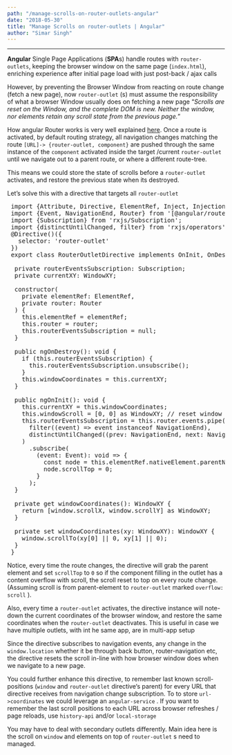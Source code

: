```yaml
---
path: "/manage-scrolls-on-router-outlets-angular"
date: "2018-05-30"
title: "Manage Scrolls on router-outlets | Angular"
author: "Simar Singh"
---
```


* * *

**Angular** Single Page Applications (**SPA**s) handle routes with `router-outlets`, keeping the browser window on the same page (`index.html`), enriching experience after initial page load with just post-back / ajax calls

However, by <span class="markup--quote markup--p-quote is-other" name="24f1c4d769fe" data-creator-ids="a31b1c2b9e8f">preventing the Browser Window from reacting on route change (fetch a new page), now `router-outlet` (s) must assume the responsibility of what a browser Window usually does on fetching a new page</span> “_Scrolls are reset on the Window, and the complete DOM is new. Neither the window, nor elements retain any scroll state from the previous page._”

How angular Router works is very well explained [here](https://vsavkin.com/angular-router-understanding-router-state-7b5b95a12eab). Once a route is activated, by default routing strategy, all navigation changes matching the route `[URL]-> {router-outlet, component}` are pushed through the same instance of the `component` activated inside the target /current `router-outlet` until we navigate out to a parent route, or where a different route-tree.

This means we could store the state of scrolls before a `router-outlet` activates, and restore the previous state when its destroyed.

Let’s solve this with a directive that targets all `router-outlet`

<pre>
 import {Attribute, Directive, ElementRef, Inject, InjectionToken, OnDestroy, OnInit, Optional} from '[@angular/core](http://twitter.com/angular/core "Twitter profile for @angular/core")';
 import {Event, NavigationEnd, Router} from '[@angular/router](http://twitter.com/angular/router "Twitter profile for @angular/router")';
 import {Subscription} from 'rxjs/Subscription';
 import {distinctUntilChanged, filter} from 'rxjs/operators';
 @Directive()({
   selector: 'router-outlet'
 })
 export class RouterOutletDirective implements OnInit, OnDestroy {

  private routerEventsSubscription: Subscription;
  private currentXY: WindowXY;

  constructor(  
    private elementRef: ElementRef,  
    private router: Router  
  ) {  
    this.elementRef = elementRef;  
    this.router = router;  
    this.routerEventsSubscription = null;  
  }

  public ngOnDestroy(): void {
    if (this.routerEventsSubscription) {  
      this.routerEventsSubscription.unsubscribe();  
    }  
    this.windowCoordinates = this.currentXY;  
  }

  public ngOnInit(): void {
    this.currentXY = this.windowCoordinates;  
    this.windowScroll = [0, 0] as WindowXY; // reset window scroll
    this.routerEventsSubscription = this.router.events.pipe(
      filter((event) => event instanceof NavigationEnd),  
      distinctUntilChanged((prev: NavigationEnd, next: NavigationEnd) => next && next.url === prev.url)  
    )  
      .subscribe(  
        (event: Event): void => {  
          const node = this.elementRef.nativeElement.parentNode;  
          node.scrollTop = 0;  
        }  
      );  
  }

  private get windowCoordinates(): WindowXY {
    return [window.scrollX, window.scrollY] as WindowXY;  
  }

  private set windowCoordinates(xy: WindowXY): WindowXY {
    window.scrollTo(xy[0] || 0, xy[1] || 0);  
  }
 }
</pre>

Notice, every time the route changes, the directive will grab the parent element and set `scrollTop` to `0` so if the component filling in the outlet has a content overflow with scroll, the scroll reset to top on every route change. (Assuming scroll is from parent-element to `router-outlet` marked `overflow: scroll` ).

Also, every time a `router-outlet` activates, the directive instance will note-down the current coordinates of the browser window, and restore the same coordinates when the `router-outlet` deactivates. This is useful in case we have multiple outlets, with int he same app, are in multi-app setup

Since the directive subscribes to navigation events, any change in the `window.location` whether it be through back button, router-navigation etc, the directive resets the scroll in-line with how browser window does when we navigate to a new page.

You could further enhance this directive, to remember last known scroll-positions (`window` and `router-outlet` directive‘s parent) for every URL that directive receives from navigation change subscription. To to store `url->coordinates` we could leverage an `angular-service` . If you want to remember the last scroll positions to each URL across browser refreshes / page reloads, use `history-api` and/or `local-storage`

You may have to deal with secondary outlets differently. Main idea here is the scroll on `window` and elements on top of `router-outlet` s need to managed.
